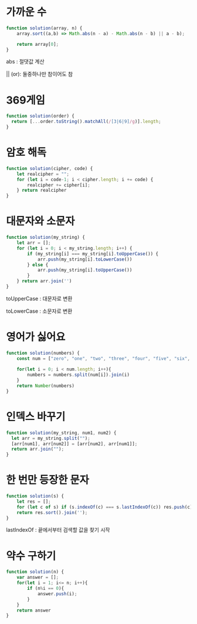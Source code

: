 # 가까운 수 
```js
function solution(array, n) {
    array.sort((a,b) => Math.abs(n - a) - Math.abs(n - b) || a - b);

    return array[0];
}
```
abs : 절댓값 계산

|| (or): 둘중하나만 참이어도 참
# 369게임
```js
function solution(order) {
  return [...order.toString().matchAll(/[3|6|9]/g)].length;
}
```
# 암호 해독
```js
function solution(cipher, code) {
    let realcipher = "";
    for (let i = code-1; i < cipher.length; i += code) {
        realcipher += cipher[i];
    } return realcipher
}
```
# 대문자와 소문자
```js
function solution(my_string) {
    let arr = [];
    for (let i = 0; i < my_string.length; i++) {
        if (my_string[i] === my_string[i].toUpperCase()) {
            arr.push(my_string[i].toLowerCase())
        } else {
            arr.push(my_string[i].toUpperCase())
        }
    } return arr.join('')
}
```
toUpperCase : 대문자로 변환

toLowerCase : 소문자로 변환
# 영어가 싫어요
```js
function solution(numbers) {
    const num = ["zero", "one", "two", "three", "four", "five", "six", "seven", "eight", "nine"];
    
    for(let i = 0; i < num.length; i++){
        numbers = numbers.split(num[i]).join(i)
    }
    return Number(numbers)
}
```
# 인덱스 바꾸기
```js
function solution(my_string, num1, num2) {
  let arr = my_string.split("");
  [arr[num1], arr[num2]] = [arr[num2], arr[num1]];
  return arr.join("");
}
```
# 한 번만 등장한 문자
```js
function solution(s) {
    let res = [];
    for (let c of s) if (s.indexOf(c) === s.lastIndexOf(c)) res.push(c);
    return res.sort().join('');
}
```
lastIndexOf : 끝에서부터 검색할 값을 찾기 시작
# 약수 구하기
```js
function solution(n) {
    var answer = [];
    for(let i = 1; i<= n; i++){
        if (n%i == 0){
            answer.push(i);
        }
    }
    return answer
}

```
